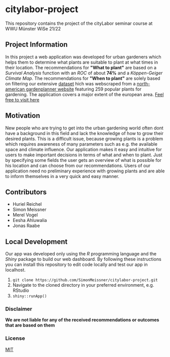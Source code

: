 # citylabor-project

This repository contains the project of the cityLabor seminar course at WWU Münster WiSe 21/22

## Project Information

In this project a web application was developed for urban gardeners which helps them to determine what plants are suitable to plant at what times in their location. The recommendations for __"What to plant"__ are based on a _Survival Analysis_ function with an _ROC_ of about __74%__ and a _Köppen-Geiger Climate Map_. The recommendations for __"When to plant"__ are solely based on filtering our extensive [dataset](https://github.com/SimonMeissner/citylabor-project/blob/main/src/20211214-plants-scraped.csv) hich was webscraped from a [north-american gardenplanner website](https://gardenplanner.almanac.com/plants/us-and-canada/) featuring 259 popular plants for gardening. The application covers a major extent of the european area. [Feel free to visit here](https://simonmeissner.shinyapps.io/urbangardentool/)

## Motivation

New people who are trying to get into the urban gardening world often dont have a background in this field and lack the knowledge of how to grow their desired plants. This is a difficult issue, because growing plants is a problem which requires awareness of many parameters such as e.g. the available space and climate influence. Our application makes it easy and intuitive for users to make important decisions in terms of what and when to plant. Just by specifying some fields the user gets an overview of what is possible for his location and can choose from our recommendations. Users of our application need no preliminary experience with growing plants and are able to inform themselves in a very quick and easy manner. 

## Contributors

- Huriel Reichel
- Simon Meissner
- Merel Vogel
- Eesha Ahluwalia
- Jonas Raabe

## Local Development

Our app was developed only using the _R_ programming language and the _Shiny_ package to build our web dashboard. 
By following these instructions you can install this repository to edit code locally and test our app in localhost. 

1. `git clone https://github.com/SimonMeissner/citylabor-project.git`
2. Navigate to the cloned directory in your preferred environment, e.g. RStudio
3. `shiny::runApp()`

### Disclaimer

__We are not liable for any of the received recommendations or outcomes that are based on them__

### License

[MIT](https://en.wikipedia.org/wiki/MIT_License)
